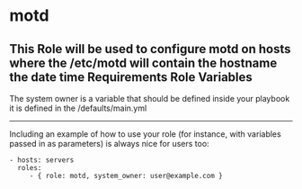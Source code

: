 motd
=========
This Role will be used to configure motd on hosts where the /etc/motd will contain the hostname the date time 
Requirements
Role Variables
--------------
The system owner is a variable that should be defined inside your playbook it is defined in the /defaults/main.yml

----------------

Including an example of how to use your role (for instance, with variables passed in as parameters) is always nice for users too:

    - hosts: servers
      roles:
         - { role: motd, system_owner: user@example.com }

